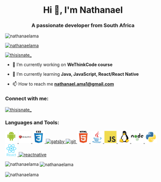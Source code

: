 <h1 align="center">Hi 👋, I'm Nathanael</h1>
<h3 align="center">A passionate developer from South Africa</h3>

<p align="left"> <img src="https://komarev.com/ghpvc/?username=nathanaelama&label=Profile%20views&color=0e75b6&style=flat" alt="nathanaelama" /> </p>

<p align="left"> <a href="https://github.com/ryo-ma/github-profile-trophy"><img src="https://github-profile-trophy.vercel.app/?username=nathanaelama" alt="nathanaelama" /></a> </p>

<p align="left"> <a href="https://twitter.com/thisisnate_" target="blank"><img src="https://img.shields.io/twitter/follow/thisisnate_?logo=twitter&style=for-the-badge" alt="thisisnate_" /></a> </p>

- 🔭 I’m currently working on **WeThinkCode course**

- 🌱 I’m currently learning **Java, JavaScript, React/React Native**

- 📫 How to reach me **nathanael.ama1@gmail.com**

<h3 align="left">Connect with me:</h3>
<p align="left">
<a href="https://twitter.com/thisisnate_" target="blank"><img align="center" src="https://cdn.jsdelivr.net/npm/simple-icons@3.0.1/icons/twitter.svg" alt="thisisnate_" height="30" width="40" /></a>
</p>

<h3 align="left">Languages and Tools:</h3>
<p align="left"> <a href="https://developer.android.com" target="_blank"> <img src="https://raw.githubusercontent.com/devicons/devicon/master/icons/android/android-original-wordmark.svg" alt="android" width="40" height="40"/> </a> <a href="https://angular.io" target="_blank"> <img src="https://raw.githubusercontent.com/devicons/devicon/master/icons/angularjs/angularjs-original-wordmark.svg" alt="angularjs" width="40" height="40"/> </a> <a href="https://www.w3schools.com/css/" target="_blank"> <img src="https://raw.githubusercontent.com/devicons/devicon/master/icons/css3/css3-original-wordmark.svg" alt="css3" width="40" height="40"/> </a> <a href="https://www.gatsbyjs.com/" target="_blank"> <img src="https://www.vectorlogo.zone/logos/gatsbyjs/gatsbyjs-icon.svg" alt="gatsby" width="40" height="40"/> </a> <a href="https://git-scm.com/" target="_blank"> <img src="https://www.vectorlogo.zone/logos/git-scm/git-scm-icon.svg" alt="git" width="40" height="40"/> </a> <a href="https://www.w3.org/html/" target="_blank"> <img src="https://raw.githubusercontent.com/devicons/devicon/master/icons/html5/html5-original-wordmark.svg" alt="html5" width="40" height="40"/> </a> <a href="https://www.java.com" target="_blank"> <img src="https://raw.githubusercontent.com/devicons/devicon/master/icons/java/java-original.svg" alt="java" width="40" height="40"/> </a> <a href="https://developer.mozilla.org/en-US/docs/Web/JavaScript" target="_blank"> <img src="https://raw.githubusercontent.com/devicons/devicon/master/icons/javascript/javascript-original.svg" alt="javascript" width="40" height="40"/> </a> <a href="https://www.linux.org/" target="_blank"> <img src="https://raw.githubusercontent.com/devicons/devicon/master/icons/linux/linux-original.svg" alt="linux" width="40" height="40"/> </a> <a href="https://nodejs.org" target="_blank"> <img src="https://raw.githubusercontent.com/devicons/devicon/master/icons/nodejs/nodejs-original-wordmark.svg" alt="nodejs" width="40" height="40"/> </a> <a href="https://www.python.org" target="_blank"> <img src="https://raw.githubusercontent.com/devicons/devicon/master/icons/python/python-original.svg" alt="python" width="40" height="40"/> </a> <a href="https://reactjs.org/" target="_blank"> <img src="https://raw.githubusercontent.com/devicons/devicon/master/icons/react/react-original-wordmark.svg" alt="react" width="40" height="40"/> </a> <a href="https://reactnative.dev/" target="_blank"> <img src="https://reactnative.dev/img/header_logo.svg" alt="reactnative" width="40" height="40"/> </a> </p>

<p><img align="left" src="https://github-readme-stats.vercel.app/api/top-langs?username=nathanaelama&show_icons=true&theme=dark&locale=en&layout=compact" alt="nathanaelama" /></p>

<p>&nbsp;<img align="center" src="https://github-readme-stats.vercel.app/api?username=nathanaelama&show_icons=true&theme=dark&locale=en" alt="nathanaelama" /></p>

<p><img align="center" src="https://github-readme-streak-stats.herokuapp.com/?user=nathanaelama&theme=dark" alt="nathanaelama" /></p>
